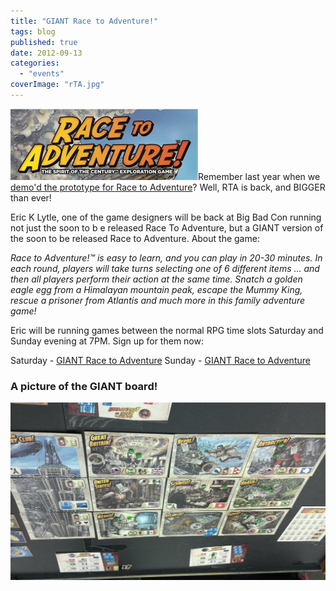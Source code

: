 ```yaml
---
title: "GIANT Race to Adventure!"
tags: blog
published: true
date: 2012-09-13
categories: 
  - "events"
coverImage: "rTA.jpg"
---
```


[![](/images/rTA-300x114.jpg "rTA")](http://www.bigbadcon.com/wp-content/uploads/2012/09/rTA.jpg)Remember last year when we [demo'd the prototype for Race to Adventure](http://www.bigbadcon.com/race-to-adventure/)? Well, RTA is back, and BIGGER than ever!

Eric K Lytle, one of the game designers will be back at Big Bad Con running not just the soon to b e released Race To Adventure, but a GIANT version of the soon to be released Race to Adventure. About the game:

_Race to Adventure!™ is easy to learn, and you can play in 20-30 minutes. In each round, players will take turns selecting one of 6 different items … and then all players perform their action at the same time. Snatch a golden eagle egg from a Himalayan mountain peak, escape the Mummy King, rescue a prisoner from Atlantis and much more in this family adventure game!_

Eric will be running games between the normal RPG time slots Saturday and Sunday evening at 7PM. Sign up for them now:

Saturday - [GIANT Race to Adventure](http://www.bigbadcon.com/events/giant-race-to-adventure/ "GIANT Race to Adventure!") Sunday - [GIANT Race to Adventure](http://www.bigbadcon.com/events/giant-race-to-adventure-2/ "GIANT Race to Adventure!")

### A picture of the GIANT board!

[![](/images/2012-09-12_20-49-55_179-1024x577.jpg "2012-09-12_20-49-55_179")](http://www.bigbadcon.com/wp-content/uploads/2012/09/2012-09-12_20-49-55_179.jpg)
